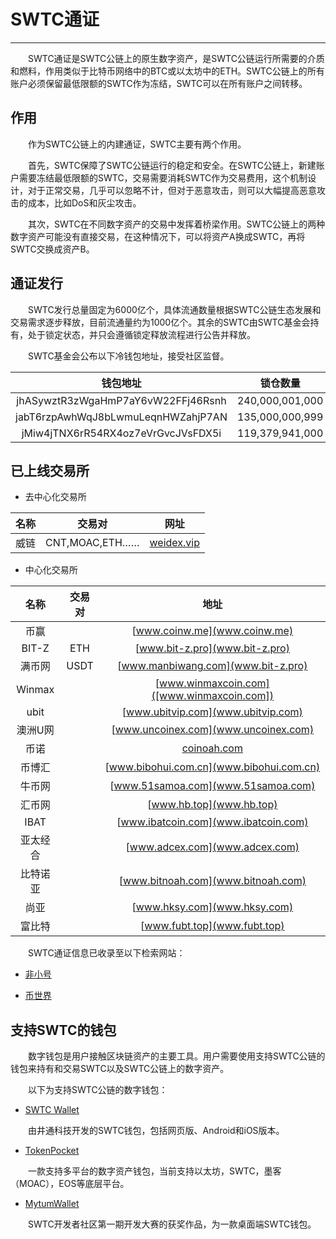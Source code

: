 # SWTC通证

***

&emsp;&emsp;SWTC通证是SWTC公链上的原生数字资产，是SWTC公链运行所需要的介质和燃料，作用类似于比特币网络中的BTC或以太坊中的ETH。SWTC公链上的所有账户必须保留最低限额的SWTC作为冻结，SWTC可以在所有账户之间转移。

## 作用

&emsp;&emsp;作为SWTC公链上的内建通证，SWTC主要有两个作用。

&emsp;&emsp;首先，SWTC保障了SWTC公链运行的稳定和安全。在SWTC公链上，新建账户需要冻结最低限额的SWTC，交易需要消耗SWTC作为交易费用，这个机制设计，对于正常交易，几乎可以忽略不计，但对于恶意攻击，则可以大幅提高恶意攻击的成本，比如DoS和灰尘攻击。

&emsp;&emsp;其次，SWTC在不同数字资产的交易中发挥着桥梁作用。SWTC公链上的两种数字资产可能没有直接交易，在这种情况下，可以将资产A换成SWTC，再将SWTC交换成资产B。

## 通证发行

&emsp;&emsp;SWTC发行总量固定为6000亿个，具体流通数量根据SWTC公链生态发展和交易需求逐步释放，目前流通量约为1000亿个。其余的SWTC由SWTC基金会持有，处于锁定状态，并只会遵循锁定释放流程进行公告并释放。

&emsp;&emsp;SWTC基金会公布以下冷钱包地址，接受社区监督。

| 钱包地址 | 锁仓数量 |
| :-: | :---: |
| jhASywztR3zWgaHmP7aY6vW22FFj46Rsnh | 240,000,001,000 |
| jabT6rzpAwhWqJ8bLwmuLeqnHWZahjP7AN | 135,000,000,999 |
| jMiw4jTNX6rR54RX4oz7eVrGvcJVsFDX5i | 119,379,941,000 |

## 已上线交易所

* 去中心化交易所

| 名称 | 交易对 | 网址 |
| :-: | :-: | :-: |
| 威链 | CNT,MOAC,ETH…… | [weidex.vip](weidex.vip) |

* 中心化交易所

名称|交易对|地址
:-:|:-:|:-:
币赢||[www.coinw.me](www.coinw.me)
BIT-Z|ETH|[www.bit-z.pro](www.bit-z.pro)
满币网|USDT|[www.manbiwang.com](www.bit-z.pro)
Winmax||[www.winmaxcoin.com]([www.winmaxcoin.com])
ubit||[www.ubitvip.com](www.ubitvip.com)
澳洲U网||[www.uncoinex.com](www.uncoinex.com)
币诺||[coinoah.com](https://coinoah.com)
币博汇||[www.bibohui.com.cn](www.bibohui.com.cn)
牛币网||[www.51samoa.com](www.51samoa.com)
汇币网||[www.hb.top](www.hb.top)
IBAT||[www.ibatcoin.com](www.ibatcoin.com)
亚太经合||[www.adcex.com](www.adcex.com)
比特诺亚||[www.bitnoah.com](www.bitnoah.com)
尚亚||[www.hksy.com](www.hksy.com)
富比特||[www.fubt.top](www.fubt.top)

&emsp;&emsp;SWTC通证信息已收录至以下检索网站：

* [非小号](https://www.feixiaohao.com/currencies/swtc/)

* [币世界](http://www.bishijie.com/hangqing/coin/swtc/)

## 支持SWTC的钱包

&emsp;&emsp;数字钱包是用户接触区块链资产的主要工具。用户需要使用支持SWTC公链的钱包来持有和交易SWTC以及SWTC公链上的数字资产。

&emsp;&emsp;以下为支持SWTC公链的数字钱包：

* [SWTC Wallet](https://app.swtc.pro)

&emsp;&emsp;由井通科技开发的SWTC钱包，包括网页版、Android和iOS版本。

* [TokenPocket](https://www.mytokenpocket.vip/)

&emsp;&emsp;一款支持多平台的数字资产钱包，当前支持以太坊，SWTC，墨客（MOAC），EOS等底层平台。

* [MytumWallet](http://www.bbswtc.com/forum.php?mod=viewthread&tid=381&extra=page%3D1)

&emsp;&emsp;SWTC开发者社区第一期开发大赛的获奖作品，为一款桌面端SWTC钱包。
